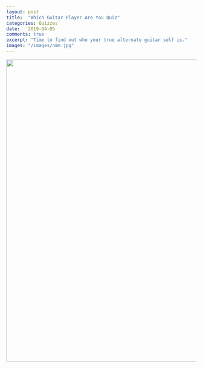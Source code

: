 ```yaml
---
layout: post
title:  "Which Guitar Player Are You Quiz"
categories: Quizzes
date:   2019-04-05
comments: true
excerpt: "Time to find out who your true alternate guitar self is."
images: "/images/nmm.jpg"
---
```


<img src="https://images.unsplash.com/photo-1457052002176-2d16a4f4a3ff?ixlib=rb-1.2.1&ixid=eyJhcHBfaWQiOjEyMDd9&auto=format&fit=crop&w=1050&q=80" width="800px">

<script>(function(d,s,id){var js,fjs=d.getElementsByTagName(s)[0];if(d.getElementById(id))return;js=d.createElement(s);js.id=id;js.src='https://embed.playbuzz.com/sdk.js';fjs.parentNode.insertBefore(js,fjs);}(document,'script','playbuzz-sdk'));</script>
<div class="playbuzz" data-id="34538356-b3ac-4770-968f-da83e3274d2c" data-show-share="false" data-show-info="false"></div>
